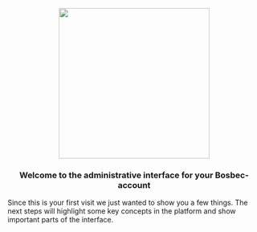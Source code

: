 <p align='center' style='text-align:center; width:100%;' width='100%'>
  <img src="http://bosbec.io/res/bosbec_navbar_logo_svg.svg" style='width:300px;' width='300px'/>
</p>


### <center>Welcome to the administrative interface for your Bosbec-account</center>







Since this is your first visit we just wanted to show you a few things. The next steps will highlight some key concepts in the platform and show important parts of the interface.








































































